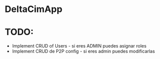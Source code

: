 # DeltaCimApp


# TODO:
* Implement CRUD of Users - si eres ADMIN puedes asignar roles
* Implement CRUD de P2P config - si eres admin puedes modificarlas
